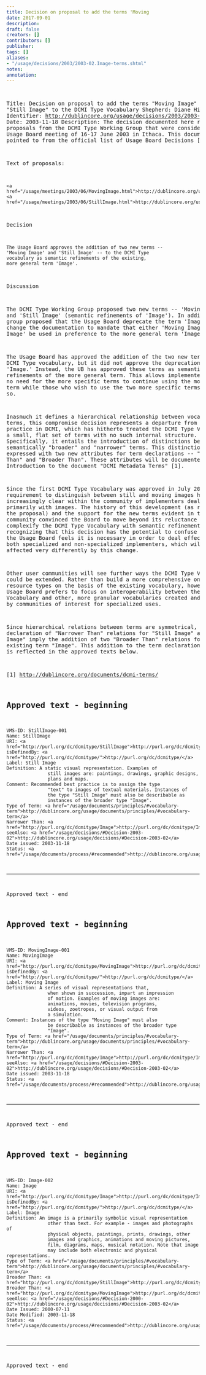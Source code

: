 ```yaml
---
title: Decision on proposal to add the terms 'Moving
date: 2017-09-01
description: 
draft: false
creators: []
contributors: []
publisher: 
tags: []
aliases:
- "/usage/decisions/2003/2003-02.Image-terms.shtml"
notes: 
annotation: 
---
```


<!--#include virtual="/ssi/header.shtml" --><pre>
Title: Decision on proposal to add the terms "Moving
                  Image" and "Still Image" to the DCMI Type Vocabulary
Shepherd: Diane Hillmann
Identifier: <a href="/usage/decisions/2003/2003-02.Image-terms.shtml">http://dublincore.org/usage/decisions/2003/2003-02.Image-terms.shtml</a>
Date: 2003-11-18
Description: The decision documented here refers to
                  two proposals from the DCMI Type Working
                  Group that were considered at the Usage
                  Board meeting of 16-17 June 2003 in Ithaca.
                  This document is pointed to from the official
                  list of Usage Board Decisions [1].

Text of proposals:

    <a href="/usage/meetings/2003/06/MovingImage.html">http://dublincore.org/usage/meetings/2003/06/MovingImage.html</a>
    <a href="/usage/meetings/2003/06/StillImage.html">http://dublincore.org/usage/meetings/2003/06/StillImage.html</a>

Decision

    The Usage Board approves the addition of two new terms --
    'Moving Image' and 'Still Image' -- to the DCMI Type
    vocabulary as semantic refinements of the existing,
    more general term 'Image'.

Discussion

The DCMI Type Working Group proposed two new terms -- 'Moving
Image' and 'Still Image' (semantic refinements of 'Image').
In addition, the group proposed that the Usage Board deprecate
the term 'Image' and change the documentation to mandate that
either 'Moving Image' or 'Still Image' be used in preference
to the more general term 'Image'.

The Usage Board has approved the addition of the two new
terms to the DCMI Type vocabulary, but it did not approve the
deprecation of the term 'Image.' Instead, the UB has approved
these terms as semantic refinements of the more general
term. This allows implementers who have no need for the more
specific terms to continue using the more general term while
those who wish to use the two more specific terms may do so.

Inasmuch it defines a hierarchical relationship between
vocabulary terms, this compromise decision represents a
departure from prior practice in DCMI, which has hitherto
treated the DCMI Type Vocabulary as a small, flat set of terms
with no such internal structure. Specifically, it entails the
introduction of distinctions between semantically "broader"
and "narrower" terms. This distinction will be expressed with
two new attributes for term declarations -- "Narrower Than"
and "Broader Than". These attributes will be documented in
the Introduction to the document "DCMI Metadata Terms" [1].

Since the first DCMI Type Vocabulary was approved in July
2000, a requirement to distinguish between still and moving
images has become increasingly clear within the community
of implementers dealing primarily with images. The history
of this development (as reflected in the proposal) and the
support for the new terms evident in that community convinced
the Board to move beyond its reluctance to complexify the DCMI
Type Vocabulary with semantic refinements. While recognizing
that this decision has the potential to confuse new users, the
Usage Board feels it is necessary in order to deal effectively
with both specialized and non-specialized implementers,
which will be affected very differently by this change.

Other user communities will see further ways the DCMI Type
Vocabulary could be extended. Rather than build a more
comprehensive ontology of resource types on the basis of
the existing vocabulary, however, the Usage Board prefers to
focus on interoperability between the DCMI Type Vocabulary
and other, more granular vocabularies created and maintained
by communities of interest for specialized uses.

Since hierarchical relations between terms are symmetrical,
the declaration of "Narrower Than" relations for "Still Image"
and "Moving Image" imply the addition of two "Broader Than"
relations for the existing term "Image". This addition to
the term declaration for "Image" is reflected in the approved
texts below.

[1] <a href="/documents/dcmi-terms/">http://dublincore.org/documents/dcmi-terms/</a>

Approved text - beginning
-------------------------------------------------------------------------
    VMS-ID: StillImage-001
    Name: StillImage
    URI: <a href="http://purl.org/dc/dcmitype/StillImage">http://purl.org/dc/dcmitype/StillImage</a>
    isDefinedBy: <a href="http://purl.org/dc/dcmitype/">http://purl.org/dc/dcmitype/</a>
    Label: Still Image
    Definition: A static visual representation. Examples of
                   still images are: paintings, drawings, graphic designs,
                   plans and maps.
    Comment: Recommended best practice is to assign the type
                   "text" to images of textual materials. Instances of
                   the type "Still Image" must also be describable as
                   instances of the broader type "Image".
    Type of Term: <a href="/usage/documents/principles/#vocabulary-term">http://dublincore.org/usage/documents/principles/#vocabulary-term</a>
    Narrower Than: <a href="http://purl.org/dc/dcmitype/Image">http://purl.org/dc/dcmitype/Image</a>
    seeAlso: <a href="/usage/decisions/#Decision-2003-02">http://dublincore.org/usage/decisions/#Decision-2003-02</a>
    Date issued: 2003-11-18
    Status: <a href="/usage/documents/process/#recommended">http://dublincore.org/usage/documents/process/#recommended</a>
-------------------------------------------------------------------------
Approved text - end

Approved text - beginning
-------------------------------------------------------------------------
    VMS-ID: MovingImage-001
    Name: MovingImage
    URI: <a href="http://purl.org/dc/dcmitype/MovingImage">http://purl.org/dc/dcmitype/MovingImage</a>
    isDefinedBy: <a href="http://purl.org/dc/dcmitype/">http://purl.org/dc/dcmitype/</a>
    Label: Moving Image
    Definition: A series of visual representations that,
                   when shown in succession, impart an impression
                   of motion. Examples of moving images are:
                   animations, movies, television programs,
                   videos, zoetropes, or visual output from
                   a simulation.
    Comment: Instances of the type "Moving Image" must also
                   be describable as instances of the broader type
                   "Image".
    Type of Term: <a href="/usage/documents/principles/#vocabulary-term">http://dublincore.org/usage/documents/principles/#vocabulary-term</a>
    Narrower Than: <a href="http://purl.org/dc/dcmitype/Image">http://purl.org/dc/dcmitype/Image</a>
    seeAlso: <a href="/usage/decisions/#Decision-2003-02">http://dublincore.org/usage/decisions/#Decision-2003-02</a>
    Date issued: 2003-11-18
    Status: <a href="/usage/documents/process/#recommended">http://dublincore.org/usage/documents/process/#recommended</a>
-------------------------------------------------------------------------
Approved text - end

Approved text - beginning
-------------------------------------------------------------------------
    VMS-ID: Image-002
    Name: Image
    URI: <a href="http://purl.org/dc/dcmitype/Image">http://purl.org/dc/dcmitype/Image</a>
    isDefinedBy: <a href="http://purl.org/dc/dcmitype/">http://purl.org/dc/dcmitype/</a>
    Label: Image
    Definition: An image is a primarily symbolic visual representation
                   other than text. For example - images and photographs of
                   physical objects, paintings, prints, drawings, other
                   images and graphics, animations and moving pictures,
                   film, diagrams, maps, musical notation. Note that image
                   may include both electronic and physical representations.
    Type of Term: <a href="/usage/documents/principles/#vocabulary-term">http://dublincore.org/usage/documents/principles/#vocabulary-term</a>
    Broader Than: <a href="http://purl.org/dc/dcmitype/StillImage">http://purl.org/dc/dcmitype/StillImage</a>
    Broader Than: <a href="http://purl.org/dc/dcmitype/MovingImage">http://purl.org/dc/dcmitype/MovingImage</a>
    seeAlso: <a href="/usage/decisions/#Decision-2000-02">http://dublincore.org/usage/decisions/#Decision-2003-02</a>
    Date Issued: 2000-07-11
    Date Modified: 2003-11-18
    Status: <a href="/usage/documents/process/#recommended">http://dublincore.org/usage/documents/process/#recommended</a>
-------------------------------------------------------------------------
Approved text - end

</pre><!--#include virtual="/ssi/footer.shtml" -->
